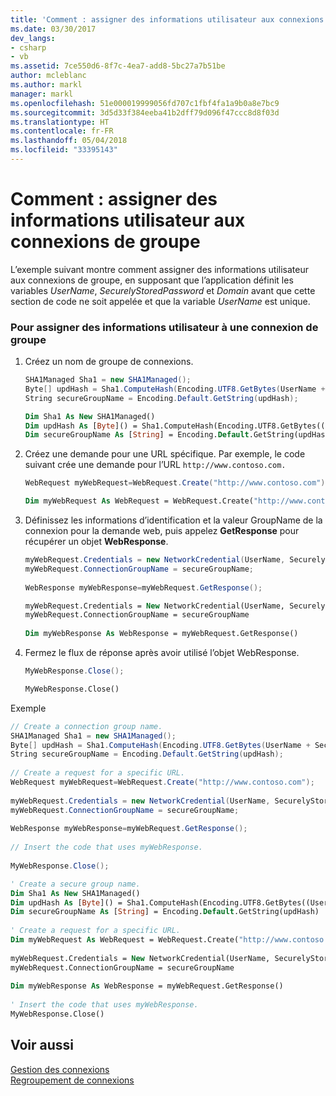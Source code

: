```yaml
---
title: 'Comment : assigner des informations utilisateur aux connexions de groupe'
ms.date: 03/30/2017
dev_langs:
- csharp
- vb
ms.assetid: 7ce550d6-8f7c-4ea7-add8-5bc27a7b51be
author: mcleblanc
ms.author: markl
manager: markl
ms.openlocfilehash: 51e000019999056fd707c1fbf4fa1a9b0a8e7bc9
ms.sourcegitcommit: 3d5d33f384eeba41b2dff79d096f47ccc8d8f03d
ms.translationtype: HT
ms.contentlocale: fr-FR
ms.lasthandoff: 05/04/2018
ms.locfileid: "33395143"
---
```

# <a name="how-to-assign-user-information-to-group-connections"></a>Comment : assigner des informations utilisateur aux connexions de groupe

  
 L’exemple suivant montre comment assigner des informations utilisateur aux connexions de groupe, en supposant que l’application définit les variables *UserName*, *SecurelyStoredPassword* et *Domain* avant que cette section de code ne soit appelée et que la variable *UserName* est unique.  
  
### <a name="to-assign-user-information-to-a-group-connection"></a>Pour assigner des informations utilisateur à une connexion de groupe  
  
1.  Créez un nom de groupe de connexions.  
  
    ```csharp  
    SHA1Managed Sha1 = new SHA1Managed();  
    Byte[] updHash = Sha1.ComputeHash(Encoding.UTF8.GetBytes(UserName + SecurelyStoredPassword + Domain));  
    String secureGroupName = Encoding.Default.GetString(updHash);  
    ```  
  
    ```vb  
    Dim Sha1 As New SHA1Managed()  
    Dim updHash As [Byte]() = Sha1.ComputeHash(Encoding.UTF8.GetBytes((UserName + SecurelyStoredPassword + Domain)))  
    Dim secureGroupName As [String] = Encoding.Default.GetString(updHash)  
    ```  
  
2.  Créez une demande pour une URL spécifique. Par exemple, le code suivant crée une demande pour l’URL `http://www.contoso.com.`  
  
    ```csharp  
    WebRequest myWebRequest=WebRequest.Create("http://www.contoso.com");  
    ```  
  
    ```vb  
    Dim myWebRequest As WebRequest = WebRequest.Create("http://www.contoso.com")  
    ```  
  
3.  Définissez les informations d’identification et la valeur GroupName de la connexion pour la demande web, puis appelez **GetResponse** pour récupérer un objet **WebResponse**.  
  
    ```csharp  
    myWebRequest.Credentials = new NetworkCredential(UserName, SecurelyStoredPassword, Domain);   
    myWebRequest.ConnectionGroupName = secureGroupName;  
  
    WebResponse myWebResponse=myWebRequest.GetResponse();  
    ```  
  
    ```vb  
    myWebRequest.Credentials = New NetworkCredential(UserName, SecurelyStoredPassword, Domain)  
    myWebRequest.ConnectionGroupName = secureGroupName  
  
    Dim myWebResponse As WebResponse = myWebRequest.GetResponse()  
    ```  
  
4.  Fermez le flux de réponse après avoir utilisé l’objet WebResponse.  
  
    ```csharp  
    MyWebResponse.Close();  
    ```  
  
    ```vb  
    MyWebResponse.Close()  
    ```  
  
 Exemple  
  
```csharp  
// Create a connection group name.  
SHA1Managed Sha1 = new SHA1Managed();  
Byte[] updHash = Sha1.ComputeHash(Encoding.UTF8.GetBytes(UserName + SecurelyStoredPassword + Domain));  
String secureGroupName = Encoding.Default.GetString(updHash);  
  
// Create a request for a specific URL.  
WebRequest myWebRequest=WebRequest.Create("http://www.contoso.com");  
  
myWebRequest.Credentials = new NetworkCredential(UserName, SecurelyStoredPassword, Domain);   
myWebRequest.ConnectionGroupName = secureGroupName;  
  
WebResponse myWebResponse=myWebRequest.GetResponse();  
  
// Insert the code that uses myWebResponse.  
  
MyWebResponse.Close();  
```  
  
```vb  
' Create a secure group name.  
Dim Sha1 As New SHA1Managed()  
Dim updHash As [Byte]() = Sha1.ComputeHash(Encoding.UTF8.GetBytes((UserName + SecurelyStoredPassword + Domain)))  
Dim secureGroupName As [String] = Encoding.Default.GetString(updHash)  
  
' Create a request for a specific URL.  
Dim myWebRequest As WebRequest = WebRequest.Create("http://www.contoso.com")  
  
myWebRequest.Credentials = New NetworkCredential(UserName, SecurelyStoredPassword, Domain)  
myWebRequest.ConnectionGroupName = secureGroupName  
  
Dim myWebResponse As WebResponse = myWebRequest.GetResponse()  
  
' Insert the code that uses myWebResponse.  
MyWebResponse.Close()  
```  
  
## <a name="see-also"></a>Voir aussi  
 [Gestion des connexions](../../../docs/framework/network-programming/managing-connections.md)  
 [Regroupement de connexions](../../../docs/framework/network-programming/connection-grouping.md)
